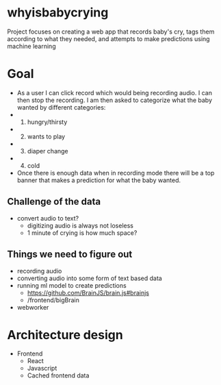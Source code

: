 # whyisbabycrying
Project focuses on creating a web app that records baby's cry, tags them according to what they needed, and attempts to make predictions using machine learning

# Goal 
- As a user I can click record which would being recording audio. I can then stop the recording. I am then asked to categorize what the baby wanted by different categories:
- 1. hungry/thirsty
- 2. wants to play
- 3. diaper change
- 4. cold
- Once there is enough data when in recording mode there will be a top banner that makes a prediction for what the baby wanted.

## Challenge of the data 
- convert audio to text? 
  - digitizing audio is always not loseless 
  - 1 minute of crying is how much space?


## Things we need to figure out
- recording audio
- converting audio into some form of text based data
- running ml model to create predictions
  - https://github.com/BrainJS/brain.js#brainjs
  - /frontend/bigBrain
- webworker 

# Architecture design
- Frontend
  - React
  - Javascript
  - Cached frontend data
